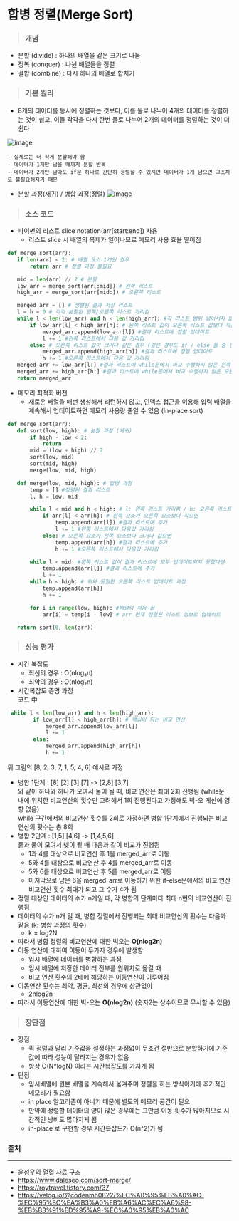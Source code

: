 # 합병 정렬(Merge Sort)
  
> ### 개념
- 분할 (divide) : 하나의 배열을 같은 크기로 나눔
- 정복 (conquer) : 나뉜 배열들을 정렬
- 결합 (combine) : 다시 하나의 배열로 합치기

> ### 기본 원리
- 8개의 데이터를 동시에 정렬하는 것보다, 이를 둘로 나누어 4개의 데이터를 정렬하는 것이 쉽고, 이들 각각을 다시 한번 둘로 나누어 2개의 데이터를 정렬하는 것이 더 쉽다

![image](https://user-images.githubusercontent.com/76865900/230872411-3d29f95d-d71e-4443-bcce-36400c6959ed.png)

    - 실제로는 더 작게 분할해야 함
    - 데이터가 1개만 남을 때까지 분할 반복
    - 데이터가 2개만 남아도 if문 하나로 간단히 정렬할 수 있지만 데이터가 1개 남으면 그조차도 불필요해지기 때문
- 분할 과정(재귀) / 병합 과정(정렬)
![image](https://user-images.githubusercontent.com/76865900/230872955-c4202b92-85dc-4ae1-83f8-d354da2bccf9.png) 

> ### 소스 코드
- 파이썬의 리스트 slice notation(arr[start:end]) 사용
    - 리스트 slice 시 배열의 복제가 일어나므로 메모리 사용 효율 떨어짐
 ```python
def merge_sort(arr): 
    if len(arr) < 2: # 배열 요소 1개인 경우
        return arr # 정렬 과정 불필요

    mid = len(arr) // 2 # 분할
    low_arr = merge_sort(arr[:mid]) # 왼쪽 리스트
    high_arr = merge_sort(arr[mid:]) # 오른쪽 리스트

    merged_arr = [] # 정렬된 결과 저장 리스트
    l = h = 0 # 각각 분할된 왼쪽/오른쪽 리스트 가리킴
    while l < len(low_arr) and h < len(high_arr): #각 리스트 범위 넘어서지 않는 선에서 비교 수행
        if low_arr[l] < high_arr[h]: # 왼쪽 리스트 값이 오른쪽 리스트 값보다 작을 경우
            merged_arr.append(low_arr[l]) #결과 리스트에 정렬 업데이트
            l += 1 #왼쪽 리스트에서 다음 값 가리킴
        else: # 오른쪽 리스트 값이 크거나 같은 경우 (같은 경우도 if / else 둘 중 한 곳에 포함되어야 함)
            merged_arr.append(high_arr[h]) #결과 리스트에 정렬 업데이트
            h += 1 #오른쪽 리스트에서 다음 값 가리킴
    merged_arr += low_arr[l:] #결과 리스트에 while문에서 비교 수행하지 않은 왼쪽 리스트 나머지 값 업데이트
    merged_arr += high_arr[h:] #결과 리스트에 while문에서 비교 수행하지 않은 오른쪽 리스트 나머지 값 업데이트
    return merged_arr
``` 
- 메모리 최적화 버전
    - 새로운 배열을 매번 생성해서 리턴하지 않고, 인덱스 접근을 이용해 입력 배열을 계속해서 업데이트하면 메모리 사용량 줄일 수 있음 (In-place sort)
 ```python
def merge_sort(arr):
    def sort(low, high): # 분할 과정 (재귀)
        if high - low < 2:
            return
        mid = (low + high) // 2
        sort(low, mid)
        sort(mid, high)
        merge(low, mid, high)

    def merge(low, mid, high): # 합병 과정
        temp = [] #정렬된 결과 리스트
        l, h = low, mid

        while l < mid and h < high: # l: 왼쪽 리스트 가리킴 / h: 오른쪽 리스트 가리킴
            if arr[l] < arr[h]: # 왼쪽 요소가 오른쪽 요소보다 작으면
                temp.append(arr[l]) #결과 리스트에 추가
                l += 1 #왼쪽 리스트에서 다음값 가리킴
            else: # 오른쪽 요소가 왼쪽 요소보다 크거나 같으면
                temp.append(arr[h]) #결과 리스트에 추가
                h += 1 #오른쪽 리스트에서 다음값 가리킴

        while l < mid: #왼쪽 리스트 값이 결과 리스트에 모두 업데이트되지 못했다면
            temp.append(arr[l]) #결과 리스트에 추가
            l += 1 
        while h < high: # 위와 동일한 오른쪽 리스트 업데이트 과정
            temp.append(arr[h])
            h += 1

        for i in range(low, high): #배열의 처음~끝
            arr[i] = temp[i - low] # arr 현재 정렬된 리스트 정보로 업데이트 

    return sort(0, len(arr))
```

> ### 성능 평가
- 시간 복잡도
    - 최선의 경우 : O(nlog₂n)
    - 최악의 경우 : O(nlog₂n)
- 시간복잡도 증명 과정  
    코드 中
```python
 while l < len(low_arr) and h < len(high_arr): 
        if low_arr[l] < high_arr[h]: # 핵심이 되는 비교 연산
            merged_arr.append(low_arr[l]) 
            l += 1 
        else: 
            merged_arr.append(high_arr[h]) 
            h += 1 
```
위 그림의 [8, 2, 3, 7, 1, 5, 4, 6] 예시로 가정  
- 병합 1단계 : [8] [2] [3] [7] -> [2,8] [3,7]  
와 같이 하나와 하나가 모여서 둘이 될 때, 비교 연산은 최대 2회 진행됨 (while문 내에 위치한 비교연산의 횟수만 고려해서 1회 진행된다고 가정해도 빅-오 계산에 영향 없음)   
while 구간에서의 비교연산 횟수를 2회로 가정하면 병합 1단계에서 진행되는 비교연산의 횟수는 총 8회
- 병합 2단계 : [1,5] [4,6] -> [1,4,5,6]  
둘과 둘이 모여서 넷이 될 때 다음과 같이 비교가 진행됨
    - 1과 4를 대상으로 비교연산 후 1을 merged_arr로 이동
    - 5와 4를 대상으로 비교연산 후 4를 merged_arr로 이동
    - 5와 6를 대상으로 비교연산 후 5를 merged_arr로 이동
    - 마지막으로 남은 6을 merged_arr로 이동하기 위한 if-else문에서의 비교 연산  
비교연산 횟수 최대가 되고 그 수가 4가 됨
- 정렬 대상인 데이터의 수가 n개일 때, 각 병합의 단계마다 최대 n번의 비교연산이 진행됨
- 데이터의 수가 n개 일 때, 병합 정렬에서 진행되는 최대 비교연산의 횟수는 다음과 같음 (k: 병합 과정의 횟수)
     - k = log2N
- 따라서 병합 정렬의 비교연산에 대한 빅오는 **O(nlog2n)**
- 이동 연산에 대하여 이동이 두가자 경우에 발생함
    - 임시 배열에 데이터를 병합하는 과정
    - 임시 배열에 저장한 데이터 전부를 원위치로 옮길 때
    - 비교 연산 횟수의 2배에 해당하는 이동연산이 이루어짐
- 이동연산 횟수는 최악, 평균, 최선의 경우에 상관없이
    - 2nlog2n 
- 따라서 이동연산에 대한 빅-오는 **O(nlog2n)**  (숫자2는 상수이므로 무시할 수 있음) 

> ### 장단점
- 장점 
    -  퀵 정렬과 달리 기준값을 설정하는 과정없이 무조건 절반으로 분할하기에 기준값에 따라 성능이 달라지는 경우가 없음
    - 항상 O(N*logN) 이라는 시간복잡도를 가지게 됨
- 단점 
    - 임시배열에 원본 배열을 계속해서 옮겨주며 정렬을 하는 방식이기에 추가적인 메모리가 필요함
    - in place 알고리즘이 아니기 때문에 별도의 메모리 공간이 필요 
    - 만약에 정렬할 데이터의 양이 많은 경우에는 그만큼 이동 횟수가 많아지므로 시간적인 낭비도 많아지게 됨
    - in-place 로 구현할 경우 시간복잡도가 O(n^2)가 됨
 

### 출처
---
- 윤성우의 열혈 자료 구조
-  https://www.daleseo.com/sort-merge/ 
- https://roytravel.tistory.com/37
- https://velog.io/@codenmh0822/%EC%A0%95%EB%A0%AC-%EC%95%8C%EA%B3%A0%EB%A6%AC%EC%A6%98-%EB%B3%91%ED%95%A9-%EC%A0%95%EB%A0%AC